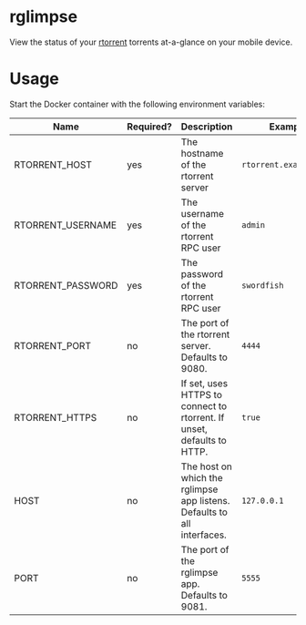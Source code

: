 # rglimpse

View the status of your [rtorrent](https://github.com/rakshasa/rtorrent) torrents at-a-glance on your mobile device.

# Usage

Start the Docker container with the following environment variables:

| Name              | Required? | Description                                                             | Example                |
| ----------------- | --------- | ----------------------------------------------------------------------- | ---------------------- |
| RTORRENT_HOST     | yes       | The hostname of the rtorrent server                                     | `rtorrent.example.com` |
| RTORRENT_USERNAME | yes       | The username of the rtorrent RPC user                                   | `admin`                |
| RTORRENT_PASSWORD | yes       | The password of the rtorrent RPC user                                   | `swordfish`            |
| RTORRENT_PORT     | no        | The port of the rtorrent server. Defaults to 9080.                      | `4444`                 |
| RTORRENT_HTTPS    | no        | If set, uses HTTPS to connect to rtorrent. If unset, defaults to HTTP.  | `true`                 |
| HOST              | no        | The host on which the rglimpse app listens. Defaults to all interfaces. | `127.0.0.1`            |
| PORT              | no        | The port of the rglimpse app. Defaults to 9081.                         | `5555`                 |
